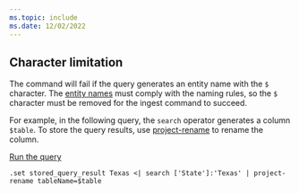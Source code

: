 ```yaml
---
ms.topic: include
ms.date: 12/02/2022
---
```


## Character limitation

The command will fail if the query generates an entity name with the `$` character. The [entity names](../kusto/query/schema-entities/entity-names.md) must comply with the naming rules, so the `$` character must be removed for the ingest command to succeed.

For example, in the following query, the `search` operator generates a column `$table`. To store the query results, use [project-rename](../kusto/query/project-rename-operator.md) to rename the column.

<a href="https://dataexplorer.azure.com/clusters/help/databases/Samples?query=H4sIAAAAAAAAAx3JzQpAYBAF0Fe5C/WteADxCjbsJA1uSX5nRlEenuxOncToMN+UQ3uc1LtV2jk7UPESQ/bAKNqPqEPp4gxNGv4KeLDrNrH3WLnKQrh0M4tPefTzBbhw1LVdAAAA" target="_blank">Run the query</a>

```kusto
.set stored_query_result Texas <| search ['State']:'Texas' | project-rename tableName=$table
```
